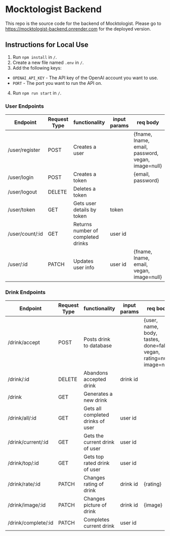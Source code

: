 # Mocktologist Backend

This repo is the source code for the backend of Mocktologist. Please go to https://mocktologist-backend.onrender.com for the deployed version.

## Instructions for Local Use

1. Run `npm install` in `/`.
2. Create a new file named `.env` in `/`.
3. Add the following keys:
- `OPENAI_API_KEY` - The API key of the OpenAI account you want to use.
- `PORT` - The port you want to run the API on.
4. Run `npm run start` in `/`.

### User Endpoints 

| Endpoint       | Request Type  | functionality                     | input params|  req body                                        | 
| -------------- | ------------- | --------------------------------- | ------------| -------------------------------------------------|
| /user/register | POST          | Creates a user                    |             |{fname, lname, email, password, vegan, image=null}|
| /user/login    | POST          | Creates a token                   |             |{email, password}                                 |
| /user/logout   | DELETE        | Deletes a token                   |             |                                                  |
| /user/token    | GET           | Gets user details by token        | token       |                                                  |
| /user/count/:id| GET           | Returns number of completed drinks| user id     |                                                  |
| /user/:id      | PATCH         | Updates user info                 | user id     |{fname, lname, email, vegan, image=null}          |


### Drink Endpoints 

| Endpoint           | Request Type  | functionality                    | input params    |   req body                                                           | 
| -------------------| ------------- | -------------------------------- | ----------------|----------------------------------------------------------------------|
| /drink/accept      | POST          | Posts drink to database          |                 |{user, name, body, tastes, done=false, vegan, rating=null, image=null}|
| /drink/:id         | DELETE        | Abandons accepted drink          | drink id        |                                                                      |
| /drink             | GET           | Generates a new drink            |                 |                                                                      |
| /drink/all/:id     | GET           | Gets all completed drinks of user| user id         |                                                                      |
| /drink/current/:id | GET           | Gets the current drink of user   | user id         |                                                                      |
| /drink/top/:id     | GET           | Gets top rated drink of user     | user id         |                                                                      |
| /drink/rate/:id    | PATCH         | Changes rating of drink          | drink id        |{rating}                                                              |
| /drink/image/:id   | PATCH         | Changes picture of drink         | drink id        |{image}                                                               |
| /drink/complete/:id| PATCH         | Completes current drink          | user id         |                                                                      |
